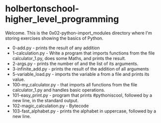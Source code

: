 # holbertonschool-higher_level_programming

Welcome. This is the 0x02-python-import_modules directory where I'm storing exercises showing the basics of Python.

-  0-add.py - prints the result of any addition 
-  1-calculation.py - Write a program that imports functions from the file calculator_1.py, does some Maths, and prints the result.
-  2-args.py -  prints the number of and the list of its arguments.
-  3-infinite_add.py - prints the result of the addition of all arguments
-  5-variable_load.py - imports the variable a from a file and prints its value.
-  100-my_calculator.py - that imports all functions from the file calculator_1.py and handles basic operations.
-  101-easy_print.py - program that prints #pythoniscool, followed by a new line, in the standard output.
-  102-magic_calculation.py - Bytecode
-  103-fast_alphabet.py - prints the alphabet in uppercase, followed by a new line.
